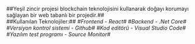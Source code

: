 ##Yeşil zincir projesi blockchain teknolojisini kullanarak doğayı korumayı sağlayan bir web tabanlı bir projedir.##
<br>
##Kullanılan Teknolojiler:##
*#Frontend - React#*
*#Backend - .Net Core#*
*#Versiyon kontrol sistemi - Github#*
*#Kod editörü - Visual Studio Code#*
*#Yazılım test programı - Source Monitor#*
<br>
